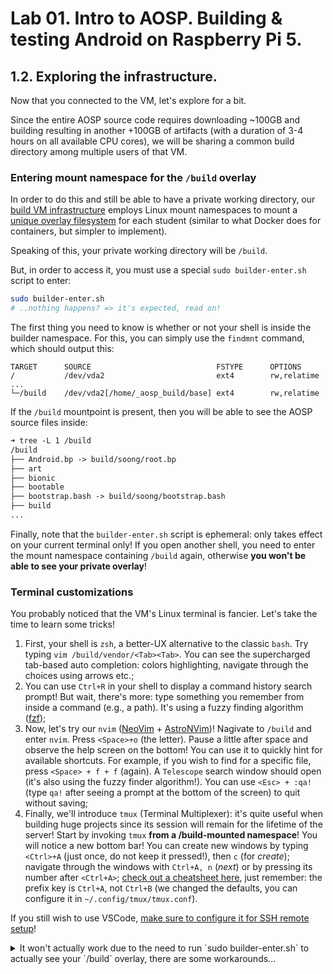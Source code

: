 # Lab 01. Intro to AOSP. Building & testing Android on Raspberry Pi 5.

## 1.2. Exploring the infrastructure.

Now that you connected to the VM, let's explore for a bit.

Since the entire AOSP source code requires downloading ~100GB and building
resulting in another +100GB of artifacts (with a duration of 3-4 hours on all
available CPU cores), we will be sharing a common build directory among multiple
users of that VM.

### Entering mount namespace for the `/build` overlay

In order to do this and still be able to have a private working directory, our
[build VM infrastructure](https://github.com/cs-pub-ro/AOSP-RPI-builder) employs
Linux mount namespaces to mount a
[unique overlay filesystem](https://docs.kernel.org/filesystems/overlayfs.html)
for each student (similar to what Docker does for containers, but simpler to
implement).

Speaking of this, your private working directory will be `/build`.

But, in order to access it, you must use a special `sudo builder-enter.sh`
script to enter:

```sh
sudo builder-enter.sh
# ..nothing happens? => it's expected, read on!
```

The first thing you need to know is whether or not your shell is inside the
builder namespace. For this, you can simply use the `findmnt` command, which
should output this:

```text
TARGET      SOURCE                            FSTYPE      OPTIONS
/           /dev/vda2                         ext4        rw,relatime
...
└─/build    /dev/vda2[/home/_aosp_build/base] ext4        rw,relatime
```

If the `/build` mountpoint is present, then you will be able to see the AOSP
source files inside:

```txt
➜ tree -L 1 /build
/build
├── Android.bp -> build/soong/root.bp
├── art
├── bionic
├── bootable
├── bootstrap.bash -> build/soong/bootstrap.bash
├── build
...
```

Finally, note that the `builder-enter.sh` script is ephemeral: only takes effect
on your current terminal only! If you open another shell, you need to enter the
mount namespace containing `/build` again, otherwise **you won't be able to see
your private overlay**!

### Terminal customizations

You probably noticed that the VM's Linux terminal is fancier. Let's take the
time to learn some tricks!

1. First, your shell is `zsh`, a better-UX alternative to the classic `bash`.
   Try typing `vim /build/vendor/<Tab><Tab>`. You can see the supercharged
   tab-based auto completion: colors highlighting, navigate through the choices
   using arrows etc.;
2. You can use `Ctrl+R` in your shell to display a command history search
   prompt! But wait, there's more: type something you remember from inside a
   command (e.g., a path). It's using a fuzzy finding algorithm
   ([fzf](https://github.com/junegunn/fzf));
3. Now, let's try our `nvim` ([NeoVim](https://neovim.io/) +
   [AstroNVim](https://astronvim.com/))! Nagivate to `/build` and enter `nvim`.
   Press `<Space>+o` (the letter). Pause a little after space and observe the
   help screen on the bottom! You can use it to quickly hint for available
   shortcuts. For example, if you wish to find for a specific file, press
   `<Space> + f + f` (again). A `Telescope` search window should open (it's also
   using the fuzzy finder algorithm!). You can use `<Esc> + :qa!` (type `qa!`
   after seeing a prompt at the bottom of the screen) to quit without saving;
4. Finally, we'll introduce `tmux` (Terminal Multiplexer): it's quite useful
   when building huge projects since its session will remain for the lifetime of
   the server! Start by invoking `tmux` **from a /build-mounted namespace**! You
   will notice a new bottom bar! You can create new windows by typing `<Ctrl>+A`
   (just once, do not keep it pressed!), then `c` (for _create_); navigate
   through the windows with `Ctrl+A, n` (_next_) or by pressing its number after
   `<Ctrl+A>`; [check out a cheatsheet here](https://tmuxcheatsheet.com/), just
   remember: the prefix key is `Ctrl+A`, not `Ctrl+B` (we changed the defaults,
   you can configure it in `~/.config/tmux/tmux.conf`).

If you still wish to use VSCode,
[make sure to configure it for SSH remote setup](https://code.visualstudio.com/docs/remote/ssh)!


<details>
  <summary>It won't actually work due to the need to run `sudo builder-enter.sh` to
actually see your `/build` overlay, there are some workarounds...</summary>
  
See https://github.com/microsoft/vscode/issues/48659#issuecomment-570815118 .
You would need to patch the `.js` extension and add something like this to your
ssh config:

```conf
    RemoteCommand sudo builder-enter.sh bash
```

</details>
